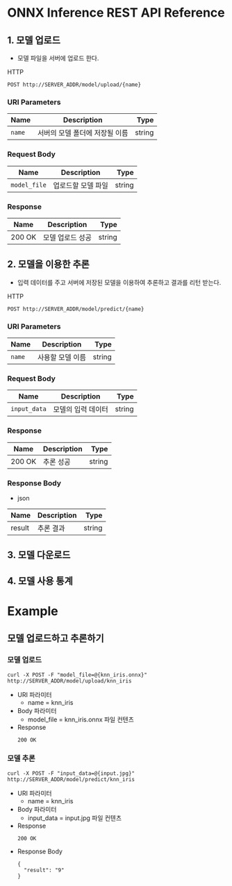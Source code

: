 # ONNX Inference REST API Reference


## 1. 모델 업로드
- 모델 파일을 서버에 업로드 한다.

HTTP
```
POST http://SERVER_ADDR/model/upload/{name}
```
### URI Parameters

|          Name          |       Description       |  Type |
|------------------------|-------------------------|-------:|
| <code>name<code>  | 서버의 모델 폴더에 저장될 이름 | string |


### Request Body
|          Name          |       Description       |  Type |
|------------------------|-------------------------|-------:|
| <code>model_file<code>  | 업로드할 모델 파일  | string |

### Response
|          Name          |       Description       |  Type |
|------------------------|-------------------------|-------:|
| 200 OK  | 모델 업로드 성공  | string |


## 2. 모델을 이용한 추론
- 입력 데이터를 주고 서버에 저장된 모델을 이용하여 추론하고 결과를 리턴 받는다.

HTTP
```
POST http://SERVER_ADDR/model/predict/{name}
```

### URI Parameters

|          Name          |       Description       |  Type |
|------------------------|-------------------------|-------:|
| <code>name<code>  | 사용할 모델 이름 | string |


### Request Body
|          Name          |       Description       |  Type |
|------------------------|-------------------------|-------:|
| <code>input_data<code>  | 모델의 입력 데이터  | string |

### Response
|          Name          |       Description       |  Type |
|------------------------|-------------------------|-------:|
| 200 OK  | 추론 성공  | string |

### Response Body
- json

|          Name          |       Description       |  Type |
|------------------------|-------------------------|-------:|
| result  | 추론 결과  | string |

## 3. 모델 다운로드

## 4. 모델 사용 통계

# Example

## 모델 업로드하고 추론하기
### 모델 업로드
```
curl -X POST -F "model_file=@{knn_iris.onnx}" http://SERVER_ADDR/model/upload/knn_iris
``` 
- URI 파라미터
  - name = knn_iris
- Body 파라미터
  - model_file = knn_iris.onnx 파일 컨텐츠 
- Response
  ```
  200 OK
  ```
### 모델 추론
```
curl -X POST -F "input_data=@{input.jpg}" http://SERVER_ADDR/model/predict/knn_iris
```
- URI 파라미터
  - name = knn_iris
- Body 파라미터
  - input_data = input.jpg 파일 컨텐츠
- Response
  ```
  200 OK
  ```
- Response Body
  ```
  {
    "result": "9"
  }
  ```


